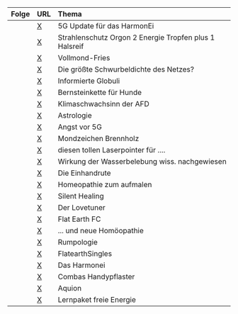 | Folge | URL | Thema |
|:------|:----|:------|
| | [X](https://www.ambition.life/elektrosmog/) | 5G Update für das HarmonEi |
| | [X](https://www.ebay-kleinanzeigen.de/s-anzeige/strahlenschutz-orgon-2-energie-tropfen-plus-1-halsreif-angebot/1388958735-232-4506?utm_source=sharesheet&amp;utm_medium=social&amp;utm_campaign=socialbuttons&amp;utm_content=app_android) | Strahlenschutz Orgon 2 Energie Tropfen plus 1 Halsreif |
| | [X](https://vollmondfrites.ch/) |  Vollmond-Fries |
| | [X](https://www.life-bio.de/vital-power-booster/) | Die größte Schwurbeldichte des Netzes? |
| | [X](https://www.informierteglobuli.de/index.php?cont=shop&amp;cat=1) | Informierte Globuli |
| | [X](https://amzn.to/38rSy93) | Bernsteinkette für Hunde |
| | [X](https://www.youtube.com/watch?v=yChkWOgaT1Q) | Klimaschwachsinn der AFD |
| | [X](https://de.wikipedia.org/wiki/Astrologie) |  Astrologie |
| | [X](https://medwatch.de/2019/12/30/wie-mobilfunkgegner-angst-vor-5g-verbreiten/) | Angst vor 5G |
| | [X](https://vbg.lko.at/mondzeichen-brennholz-2019+2500+1092362) | Mondzeichen Brennholz |
| | [X](https://shop.bioenergetik-zentrum.de/iwand2) | diesen tollen Laserpointer für .... |
| | [X](https://www.grander.com/international/grander-wasser-news/wirkung-der-grander-wasserbelebung-wissenschaftlich-nachgewiesen) | Wirkung der Wasserbelebung wiss. nachgewiesen |
| | [X](https://amzn.to/2N3eUnw) | Die Einhandrute |
| | [X](https://amzn.to/2pOJ5ac) | Homeopathie zum aufmalen |
| | [X](https://ascension-support-tools.com/silent-healing-cd.aspx?cookieCheck=true) | Silent Healing |
| | [X](https://www.heavenseven.ch/) | Der Lovetuner |
| | [X](https://flatearthfc.com/) | Flat Earth FC |
| | [X](https://www.antenne.de/experten-tipps/gesundheit/mueckenplage-in-bayern-hier-ist-sie-besonders-laestig-und-welcher-trick-wunder-wirkt?jwsource=cl) | ... und neue Homöopathie |
| | [X](http://www.jacquelinestallone.com/rumps.html) | Rumpologie |
| | [X](https://flatearthsingles.com/) | FlatearthSingles |
| | [X](https://www.ambition.life/) | Das Harmonei |
| | [X](http://www.combas.info/) | Combas Handypflaster |
| | [X](https://www.aquion.de/) | Aquion |
| | [X](https://www.amazon.de/FRANZIS-Lernpaket-Experimente-freien-Energien/dp/3645652779) | Lernpaket freie Energie |
